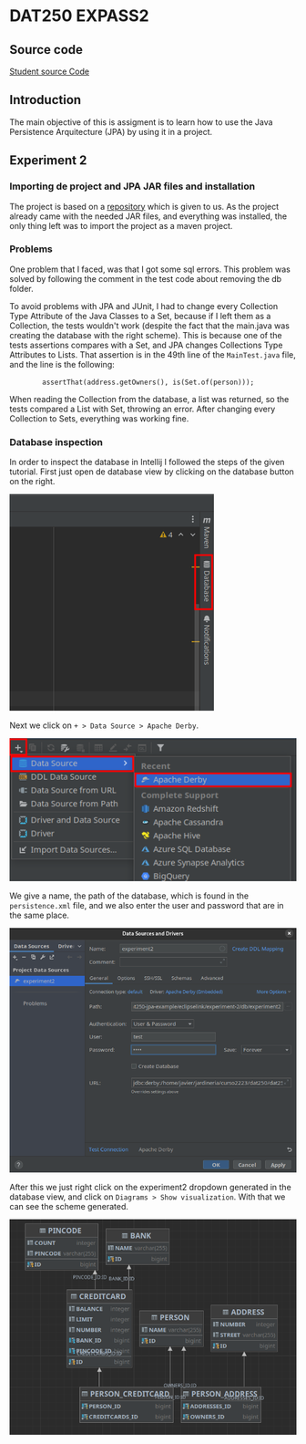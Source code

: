 # DAT250 EXPASS2

## Source code
[Student source Code](https://github.com/SrMateos/dat250-jpa-example)

## Introduction 
The main objective of this is assigment is to learn how to use the Java Persistence Arquitecture (JPA) by using it in a project. 

## Experiment 2
### Importing de project and JPA JAR files and installation
The project is based on a [repository](https://github.com/timKraeuter/dat250-jpa-example) which is given to us. As the project already came with the needed JAR files, and everything was installed, the only thing left was to import the project as a maven project.

### Problems
One problem that I faced, was that I got some sql errors. This problem was solved by following the comment in the test code about removing the db folder. 

To avoid problems with JPA and JUnit, I had to change every Collection Type Attribute of the Java Classes to a Set, because if I left them as a Collection, the tests wouldn't work (despite the fact that the main.java was creating the database with the right scheme). This is because one of the tests assertions compares with a Set, and JPA changes Collections Type Attributes to Lists. That assertion is in the 49th line of the `MainTest.java` file, and the line is the following:

```
        assertThat(address.getOwners(), is(Set.of(person)));
```

When reading the Collection from the database, a list was returned, so the tests compared a List with Set, throwing an error. After changing every Collection to Sets, everything was working fine.

### Database inspection
In order to inspect the database in Intellij I followed the steps of the given tutorial. First just open de database view by clicking on the database button on the right.

![databaseView](imgs/databaseView.png)

Next we click on  `+ > Data Source > Apache Derby`.

![derbyDataSource](imgs/derbyDataSource.png)

We give a name, the path of the database, which is found in the `persistence.xml` file, and we also enter the user and password that are in the same place.

![dataSourceInput](imgs/dataSourceInput.png)

After this we just right click on the experiment2 dropdown generated in the database view, and click on `Diagrams > Show visualization`. With that we can see the scheme generated.

![databaseScheme](imgs/databaseScheme.png)
